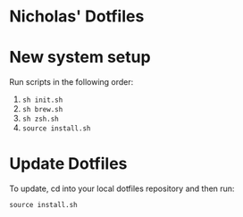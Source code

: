 # Nicholas' Dotfiles

# New system setup

Run scripts in the following order:

1. `sh init.sh`
2. `sh brew.sh`
3. `sh zsh.sh`
4. `source install.sh`

# Update Dotfiles

To update, cd into your local dotfiles repository and then run:

```
source install.sh
```
